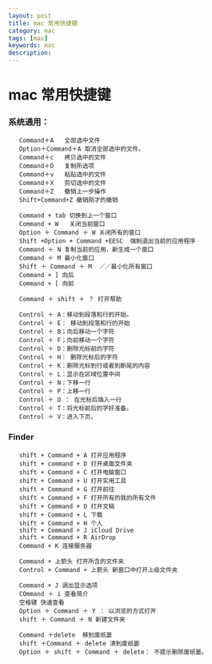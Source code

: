 ```yaml
---
layout: post
title: mac 常用快捷键
category: mac
tags: [mac]
keywords: mac
description: 
---
```

#                    mac 常用快捷键 
### 系统通用：

       Command＋A   全部选中文件
       Option＋Command＋A 取消全部选中的文件。
       Command＋c   拷贝选中的文件
       Command＋D   复制所选项
       Command＋v   粘贴选中的文件
       Command＋X   剪切选中的文件
       Command＋Z   撤销上一步操作
       Shift+Command+Z 撤销刚才的撤销
       
       Command + tab 切换到上一个窗口
       Command + W   关闭当前窗口
       Option ＋ Command ＋ W 关闭所有的窗口
       Shift +Option + Command +EESC  强制退出当前的应用程序
       Command ＋ N 复制当前的应用，新生成一个窗口
       Command ＋ M 最小化窗口
       Shift ＋ Command ＋ M  ／／最小化所有窗口
       Command + ] 向后
	   Command + [ 向前
	   
	   Command ＋ shift ＋ ？ 打开帮助
	   
	   Control ＋ A：移动到段落和行的开始。
	   Control ＋ E： 移动到段落和行的开始
	   Control ＋ B；向后移动一个字符
	   Control ＋ F；向前移动一个字符	   
	   Control ＋ D：删除光标前的字符
	   Control ＋ H： 删除光标后的字符
	   Control ＋ K：删除光标到行或者到断尾的内容
	   Control ＋ L：显示在区域位置中间
	   Control ＋ N：下移一行
	   Control ＋ P：上移一行
	   Control ＋ O ： 在光标后插入一行
	   Control ＋ T：将光标前后的字好准备。
	   Control ＋ V：进入下页。
###  Finder
       shift + Command + A 打开应用程序
       shift + command + D 打开桌面文件夹
       shift + Command + C 打开电脑窗口
       shift + Command + U 打开实用工具
       shift + Command + G 打开前往
       shift + Command + F 打开所有的我的所有文件
       shift + Command + O 打开文稿
       shift + Command + L 下载
       shift + Command + H 个人
       shift + Command + J iCloud Drive
       shift + Command + R AirDrop          
       Command + K 连接服务器
       
       Command + 上箭头 打开所含的文件夹
       Control + Command + 上箭头 新窗口中打开上级文件夹
       
       Command + J 调出显示选项       
       COmmand ＋ i 查看简介
       空格键 快速查看
       Option ＋ Command ＋ Y ： 以浏览的方式打开
       shift ＋ Command ＋ N 新建文件夹
       
       Command ＋delete  移到废纸篓
       shift ＋Command ＋ delete 清到废纸篓
       Option ＋ shift ＋ Command ＋ delete： 不提示删除废纸篓。
       
       
 
       
       